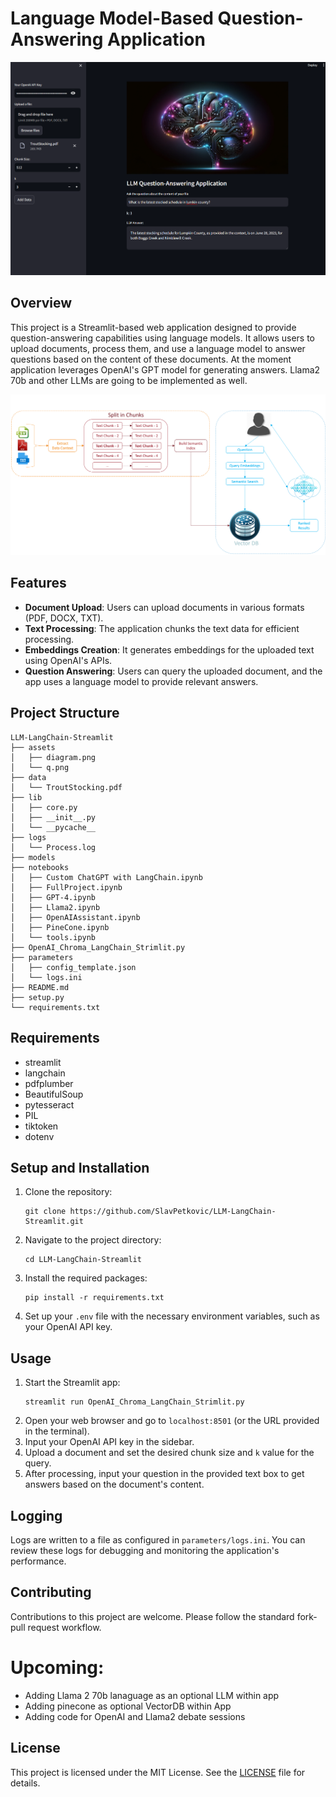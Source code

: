 
# Language Model-Based Question-Answering Application
![app.png](assets%2Fapp.png)
## Overview
This project is a Streamlit-based web application designed to provide question-answering capabilities using language models. 
It allows users to upload documents, process them, and use a language model to answer questions based on the content of these documents. 
At the moment application leverages OpenAI's GPT model for generating answers.
Llama2 70b and other LLMs are going to be implemented as well. 

![diagram.png](assets%2Fdiagram.png)

## Features
- **Document Upload**: Users can upload documents in various formats (PDF, DOCX, TXT).
- **Text Processing**: The application chunks the text data for efficient processing.
- **Embeddings Creation**: It generates embeddings for the uploaded text using OpenAI's APIs.
- **Question Answering**: Users can query the uploaded document, and the app uses a language model to provide relevant answers.

## Project Structure
```angular2html
LLM-LangChain-Streamlit
├── assets
│   ├── diagram.png
│   └── q.png
├── data
│   └── TroutStocking.pdf
├── lib
│   ├── core.py
│   ├── __init__.py
│   └── __pycache__
├── logs
│   └── Process.log
├── models
├── notebooks
│   ├── Custom ChatGPT with LangChain.ipynb
│   ├── FullProject.ipynb
│   ├── GPT-4.ipynb
│   ├── Llama2.ipynb
│   ├── OpenAIAssistant.ipynb
│   ├── PineCone.ipynb
│   └── tools.ipynb
├── OpenAI_Chroma_LangChain_Strimlit.py
├── parameters
│   ├── config_template.json
│   └── logs.ini
├── README.md
├── setup.py
└── requirements.txt
```

## Requirements
- streamlit
- langchain
- pdfplumber
- BeautifulSoup
- pytesseract
- PIL
- tiktoken
- dotenv

## Setup and Installation
1. Clone the repository:
   ```
   git clone https://github.com/SlavPetkovic/LLM-LangChain-Streamlit.git
   ```
2. Navigate to the project directory:
   ```
   cd LLM-LangChain-Streamlit
   ```
3. Install the required packages:
   ```
   pip install -r requirements.txt
   ```
4. Set up your `.env` file with the necessary environment variables, such as your OpenAI API key.

## Usage
1. Start the Streamlit app:
   ```
   streamlit run OpenAI_Chroma_LangChain_Strimlit.py
   ```
2. Open your web browser and go to `localhost:8501` (or the URL provided in the terminal).
3. Input your OpenAI API key in the sidebar.
4. Upload a document and set the desired chunk size and `k` value for the query.
5. After processing, input your question in the provided text box to get answers based on the document's content.

## Logging
Logs are written to a file as configured in `parameters/logs.ini`. You can review these logs for debugging and monitoring the application's performance.

## Contributing
Contributions to this project are welcome. Please follow the standard fork-pull request workflow.

# Upcoming:
- Adding Llama 2 70b lanaguage as an optional LLM within app
- Adding pinecone as optional VectorDB within App
- Adding code for OpenAI and Llama2 debate sessions

## License
This project is licensed under the MIT License. See the [LICENSE](LICENSE.txt) file for details.

